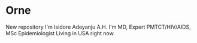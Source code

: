 # Orne
New repository
I'm Isidore Adeyanju A.H.
I'm MD, Expert PMTCT/HIV/AIDS, MSc Epidemiologist
Living in USA right now.
